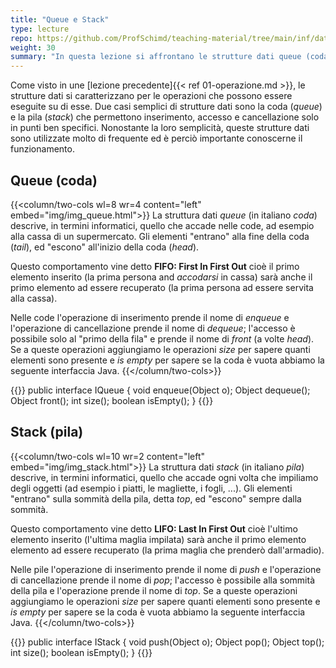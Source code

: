 ```yaml
---
title: "Queue e Stack"
type: lecture
repo: https://github.com/ProfSchimd/teaching-material/tree/main/inf/datastructure/queue-and-stack
weight: 30
summary: "In questa lezione si affrontano le strutture dati queue (coda) e stack (pila) indicando il loro comportamento e le operazioni che sono normalmente disponibile per queste strutture."
---
```


Come visto in une [lezione precedente]{{< ref 01-operazione.md >}}, le strutture dati
si caratterizzano per le operazioni che possono essere eseguite su di esse. Due casi
semplici di strutture dati sono la coda (*queue*) e la pila (*stack*) che permettono
inserimento, accesso e cancellazione solo in punti ben specifici. Nonostante la loro
semplicità, queste strutture dati sono utilizzate molto di frequente ed è perciò
importante conoscerne il funzionamento.

## Queue (coda)
{{<column/two-cols wl=8 wr=4 content="left" embed="img/img_queue.html">}}
La struttura dati *queue* (in italiano *coda*) descrive, in termini informatici, quello che
accade nelle code, ad esempio alla cassa di un supermercato. Gli elementi "entrano" alla
fine della coda (*tail*), ed "escono" all'inizio della coda (*head*).

Questo comportamento vine detto **FIFO: First In First Out** cioè il
primo elemento inserito (la prima persona and *accodarsi* in cassa) sarà anche il primo
elemento ad essere recuperato (la prima persona ad essere servita alla cassa).

Nelle code l'operazione di inserimento prende il nome di *enqueue* e l'operazione di cancellazione
prende il nome di *dequeue*; l'accesso è possibile solo al "primo della fila" e prende il nome
di *front* (a volte *head*). Se a queste operazioni aggiungiamo le operazioni *size* per sapere
quanti elementi sono presente e *is empty* per sapere se la coda è vuota abbiamo la seguente
interfaccia Java.
{{</column/two-cols>}}

{{<highlight java>}}
public interface IQueue {
    void enqueue(Object o);
    Object dequeue();
    Object front();
    int size();
    boolean isEmpty();
}
{{</highlight>}}

## Stack (pila)
{{<column/two-cols wl=10 wr=2 content="left" embed="img/img_stack.html">}}
La struttura dati *stack* (in italiano *pila*) descrive, in termini informatici, quello
che accade ogni volta che impiliamo degli oggetti (ad esempio i piatti, le magliette,
i fogli, ...). Gli elementi "entrano" sulla sommità della pila, detta *top*, ed
"escono" sempre dalla sommità.

Questo comportamento vine detto **LIFO: Last In First Out** cioè
l'ultimo elemento inserito (l'ultima maglia impilata) sarà anche il primo elemento elemento
ad essere recuperato (la prima maglia che prenderò dall'armadio).

Nelle pile l'operazione di inserimento prende il nome di *push* e l'operazione di cancellazione
prende il nome di *pop*; l'accesso è possibile alla sommità della pila e l'operazione prende
il nome di *top*. Se a queste operazioni aggiungiamo le operazioni *size* per sapere
quanti elementi sono presente e *is empty* per sapere se la coda è vuota abbiamo la seguente
interfaccia Java.
{{</column/two-cols>}}

{{<highlight java>}}
public interface IStack {
    void push(Object o);
    Object pop();
    Object top();
    int size();
    boolean isEmpty();
}
{{</highlight>}}
